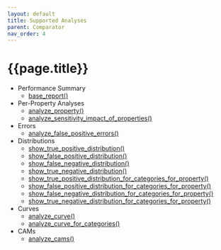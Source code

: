 ```yaml
---
layout: default
title: Supported Analyses
parent: Comparator
nav_order: 4
---
```


# {{page.title}}

- Performance Summary
    - [base_report()](../analyzer/analyses/performance_summary.html#models-comparison)
- Per-Property Analyses
    - [analyze_property()](../analyzer/analyses/per_property_analyses.html#models-comparison)
    - [analyze_sensitivity_impact_of_properties()](../analyzer/analyses/per_property_analyses.html#models-comparison-1)
- Errors
    - [analyze_false_positive_errors()](../analyzer/analyses/errors.html#models-comparison)
- Distributions
    - [show_true_positive_distribution()](../analyzer/analyses/distributions.html#models-comparison)
    - [show_false_positive_distribution()](../analyzer/analyses/distributions.html#models-comparison-1)
    - [show_false_negative_distribution()](../analyzer/analyses/distributions.html#models-comparison-2)
    - [show_true_negative_distribution()](../analyzer/analyses/distributions.html#models-comparison-3)
    - [show_true_positive_distribution_for_categories_for_property()](../analyzer/analyses/distributions.html#models-comparison-4)
    - [show_false_positive_distribution_for_categories_for_property()](../analyzer/analyses/distributions.html#models-comparison-5)
    - [show_false_negative_distribution_for_categories_for_property()](../analyzer/analyses/distributions.html#models-comparison-6)
    - [show_true_negative_distribution_for_categories_for_property()](../analyzer/analyses/distributions.html#models-comparison-7)
- Curves
    - [analyze_curve()](../analyzer/analyses/curves.html#models-comparison)
    - [analyze_curve_for_categories()](../analyzer/analyses/curves.html#models-comparison-1)
- CAMs
    - [analyze_cams()](../analyzer/analyses/cams.html#models-comparison)
